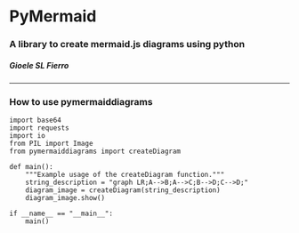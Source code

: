 # PyMermaid
### A library to create mermaid.js diagrams using python
##### Gioele SL Fierro

---

### How to use pymermaiddiagrams

```
import base64
import requests
import io
from PIL import Image
from pymermaiddiagrams import createDiagram

def main():
    """Example usage of the createDiagram function."""
    string_description = "graph LR;A-->B;A-->C;B-->D;C-->D;"
    diagram_image = createDiagram(string_description)
    diagram_image.show()

if __name__ == "__main__":
    main()
```


